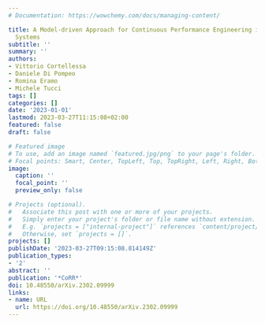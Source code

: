```yaml
---
# Documentation: https://wowchemy.com/docs/managing-content/

title: A Model-driven Approach for Continuous Performance Engineering in Microservice-based
  Systems
subtitle: ''
summary: ''
authors:
- Vittorio Cortellessa
- Daniele Di Pompeo
- Romina Eramo
- Michele Tucci
tags: []
categories: []
date: '2023-01-01'
lastmod: 2023-03-27T11:15:08+02:00
featured: false
draft: false

# Featured image
# To use, add an image named `featured.jpg/png` to your page's folder.
# Focal points: Smart, Center, TopLeft, Top, TopRight, Left, Right, BottomLeft, Bottom, BottomRight.
image:
  caption: ''
  focal_point: ''
  preview_only: false

# Projects (optional).
#   Associate this post with one or more of your projects.
#   Simply enter your project's folder or file name without extension.
#   E.g. `projects = ["internal-project"]` references `content/project/deep-learning/index.md`.
#   Otherwise, set `projects = []`.
projects: []
publishDate: '2023-03-27T09:15:08.814149Z'
publication_types:
- '2'
abstract: ''
publication: '*CoRR*'
doi: 10.48550/arXiv.2302.09999
links:
- name: URL
  url: https://doi.org/10.48550/arXiv.2302.09999
---
```

